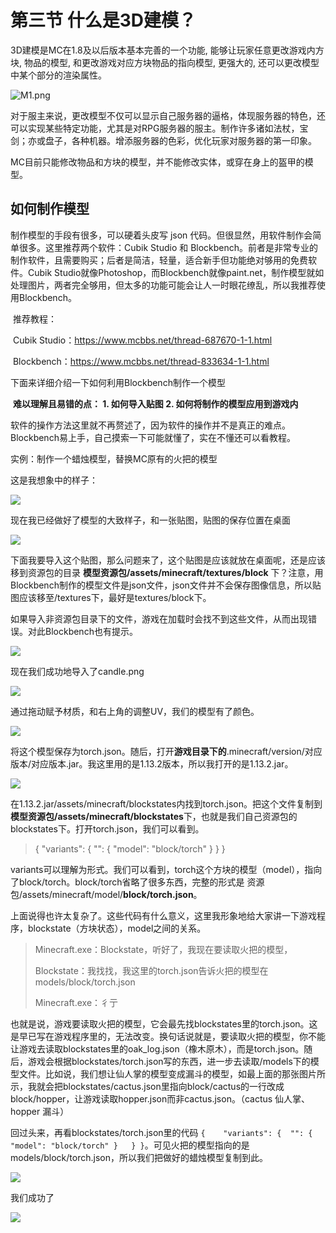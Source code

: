 # 第三节  什么是3D建模？

3D建模是MC在1.8及以后版本基本完善的一个功能, 能够让玩家任意更改游戏内方块, 物品的模型, 和更改游戏对应方块物品的指向模型, 更强大的, 还可以更改模型中某个部分的渲染属性。

![M1.png](./images/model/M1.png)

对于服主来说，更改模型不仅可以显示自己服务器的逼格，体现服务器的特色，还可以实现某些特定功能，尤其是对RPG服务器的服主。制作许多诸如法杖，宝剑；亦或盘子，各种机器。增添服务器的色彩，优化玩家对服务器的第一印象。

MC目前只能修改物品和方块的模型，并不能修改实体，或穿在身上的盔甲的模型。



## 如何制作模型

制作模型的手段有很多，可以硬着头皮写 json 代码。但很显然，用软件制作会简单很多。这里推荐两个软件：Cubik Studio 和 Blockbench。前者是非常专业的制作软件，且需要购买；后者是简洁，轻量，适合新手但功能绝对够用的免费软件。Cubik Studio就像Photoshop，而Blockbench就像paint.net，制作模型就如处理图片，两者完全够用，但太多的功能可能会让人一时眼花缭乱，所以我推荐使用Blockbench。

​	推荐教程：

​			Cubik Studio：https://www.mcbbs.net/thread-687670-1-1.html

​			Blockbench：https://www.mcbbs.net/thread-833634-1-1.html

下面来详细介绍一下如何利用Blockbench制作一个模型

​	**难以理解且易错的点： 1. 如何导入贴图		2. 如何将制作的模型应用到游戏内**

软件的操作方法这里就不再赘述了，因为软件的操作并不是真正的难点。Blockbench易上手，自己摸索一下可能就懂了，实在不懂还可以看教程。

实例：制作一个蜡烛模型，替换MC原有的火把的模型

这是我想象中的样子：

![](./images/model/M2.png)

现在我已经做好了模型的大致样子，和一张贴图，贴图的保存位置在桌面

![](./images/model/M3.png)

下面我要导入这个贴图，那么问题来了，这个贴图是应该就放在桌面呢，还是应该移到资源包的目录 **模型资源包/assets/minecraft/textures/block** 下？注意，用Blockbench制作的模型文件是json文件，json文件并不会保存图像信息，所以贴图应该移至/textures下，最好是textures/block下。

如果导入非资源包目录下的文件，游戏在加载时会找不到这些文件，从而出现错误。对此Blockbench也有提示。

![](./images/model/M4.png)

现在我们成功地导入了candle.png

![](./images/model/M5.png)



通过拖动赋予材质，和右上角的调整UV，我们的模型有了颜色。

![](./images/model/M6.png)



将这个模型保存为torch.json。随后，打开**游戏目录下的**.minecraft/version/对应版本/对应版本.jar。我这里用的是1.13.2版本，所以我打开的是1.13.2.jar。

![](./images/model/M8.png)

在1.13.2.jar/assets/minecraft/blockstates内找到torch.json。把这个文件复制到**模型资源包/assets/minecraft/blockstates**下，也就是我们自己资源包的blockstates下。打开torch.json，我们可以看到。

> {
>     "variants": {
>         "": { "model": "block/torch" }
>     }
> }

variants可以理解为形式。我们可以看到，torch这个方块的模型（model），指向了block/torch。block/torch省略了很多东西，完整的形式是 资源包/assets/minecraft/model/**block/torch.json**。

上面说得也许太复杂了。这些代码有什么意义，这里我形象地给大家讲一下游戏程序，blockstate（方块状态），model之间的关系。

> Minecraft.exe：Blockstate，听好了，我现在要读取火把的模型，
>
> Blockstate：我找找，我这里的torch.json告诉火把的模型在models/block/torch.json
>
> Minecraft.exe：彳亍

也就是说，游戏要读取火把的模型，它会最先找blockstates里的torch.json。这是早已写在游戏程序里的，无法改变。换句话说就是，要读取火把的模型，你不能让游戏去读取blockstates里的oak_log.json（橡木原木），而是torch.json。随后，游戏会根据blockstates/torch.json写的东西，进一步去读取/models下的模型文件。比如说，我们想让仙人掌的模型变成漏斗的模型，如最上面的那张图片所示，我就会把blockstates/cactus.json里指向block/cactus的一行改成block/hopper，让游戏读取hopper.json而非cactus.json。（cactus 仙人掌、hopper 漏斗）

回过头来，再看blockstates/torch.json里的代码 `{    "variants": {  "": { "model": "block/torch" }   } }`。可见火把的模型指向的是models/block/torch.json，所以我们把做好的蜡烛模型复制到此。

![](./images/model/M9.png)



我们成功了

![](./images/model/M10.png)


